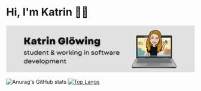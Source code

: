 # Hi, I'm Katrin ✌🏽


 <img src="https://github.com/gitkatrin/gitkatrin/blob/main/Banner.png" width="1000">
 
![Anurag's GitHub stats](https://github-readme-stats.vercel.app/api?username=gitkatrin&show_icons=true&theme=locale) 
[![Top Langs](https://github-readme-stats.vercel.app/api/top-langs/?username=gitkatrin)](https://github.com/anuraghazra/github-readme-stats) 



<!--[![Top Langs](https://github-readme-stats.vercel.app/api/top-langs/?username=gitkatrin&layout=compact)](https://github.com/gitkatrin/github-readme-stats)-->



<!--
**gitkatrin/gitkatrin** is a ✨ _special_ ✨ repository because its `README.md` (this file) appears on your GitHub profile.

Here are some ideas to get you started:

- 🔭 I’m currently working on ...
- 🌱 I’m currently learning ...
- 👯 I’m looking to collaborate on ...
- 🤔 I’m looking for help with ...
- 💬 Ask me about ...
- 📫 How to reach me: ...
- 😄 Pronouns: ...
- ⚡ Fun fact: ...
-->
